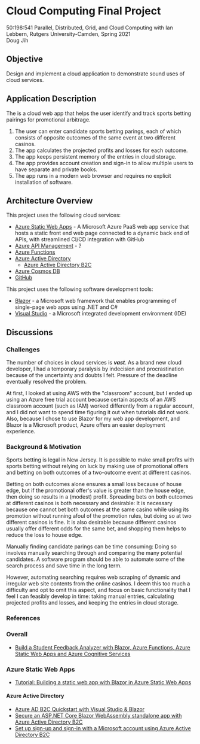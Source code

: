 # Cloud Computing Final Project
50:198:541 Parallel, Distributed, Grid, and Cloud Computing with Ian Lebbern, Rutgers University-Camden, Spring 2021  
Doug Jih

## Objective
Design and implement a cloud application to demonstrate sound uses of cloud services.

## Application Description

The is a cloud web app that helps the user identify and track sports betting pairings for promotional arbitrage.
1. The user can enter candidate sports betting parings, each of which consists of opposite outcomes of the same event at two different casinos.
1. The app calculates the projected profits and losses for each outcome.
1. The app keeps persistent memory of the entries in cloud storage.
1. The app provides account creation and sign-in to allow multiple users to have separate and private books.
1. The app runs in a modern web browser and requires no explicit installation of software.

## Architecture Overview

This project uses the following cloud services:
- [Azure Static Web Apps](https://azure.microsoft.com/en-us/services/app-service/static/) - A Microsoft Azure PaaS web app service that hosts a static front end web page connected to a dynamic back end of APIs, with streamlined CI/CD integration with GitHub
- [Azure API Management](https://azure.microsoft.com/en-us/services/api-management/) - ?
- [Azure Functions](https://azure.microsoft.com/en-us/services/functions/)
- [Azure Active Directory](https://azure.microsoft.com/en-us/services/active-directory/)
	- [Azure Active Directory B2C](https://azure.microsoft.com/en-us/services/active-directory/external-identities/b2c/)
- [Azure Cosmos DB](https://azure.microsoft.com/en-us/services/cosmos-db/)
- [GitHub](https://github.com/)

This project uses the following software development tools:
- [Blazor](https://dotnet.microsoft.com/apps/aspnet/web-apps/blazor) - a Microsoft web framework that enables programming of single-page web apps using .NET and C#
- [Visual Studio](https://visualstudio.microsoft.com/) - a Microsoft integrated development environment (IDE)

## Discussions


### Challenges
The number of choices in cloud services is ***vast***. As a brand new cloud developer, I had a temporary paralysis by indecision and procrastination because of the uncertainty and doubts I felt. Pressure of the deadline eventually resolved the problem.

At first, I looked at using AWS with the "classroom" account, but I ended up using an Azure free trial account because certain aspects of an AWS classroom account (such as IAM) worked differently from a regular account, and I did not want to spend time figuring it out when tutorials did not work. Also, because I chose to use Blazor for my web app development, and Blazor is a Microsoft product, Azure offers an easier deployment experience.

### Background & Motivation
Sports betting is legal in New Jersey. It is possible to make small profits with sports betting without relying on luck by making use of promotional offers and betting on both outcomes of a two-outcome event at different casinos.

Betting on both outcomes alone ensures a small loss because of house edge, but if the promotional offer's value is greater than the house edge, then doing so results in a (modest) profit. Spreading bets on both outcomes at different casinos is both necessary and desirable: It is necessary because one cannot bet both outcomes at the same casino while using its promotion without running afoul of the promotion rules, but doing so at two different casinos is fine. It is also desirable because different casinos usually offer different odds for the same bet, and shopping them helps to reduce the loss to house edge.

Manually finding candidate parings can be time consuming: Doing so involves manually searching through and comparing the many potential candidates. A software program should be able to automate some of the search process and save time in the long term.

However, automating searching requires web scraping of dynamic and irregular web site contents from the online casinos. I deem this too much a difficulty and opt to omit this aspect, and focus on basic functionality that I feel I can feasibly develop in time: taking manual entries, calculating projected profits and losses, and keeping the entries in cloud storage.

### References

### Overall

- [Build a Student Feedback Analyzer with Blazor, Azure Functions, Azure Static Web Apps and Azure Cognitive Services](https://dev.to/ashirwadsatapathi/build-a-student-feedback-analyzer-with-blazor-azure-functions-azure-static-web-apps-and-azure-cognitive-services-4acj)

### Azure Static Web Apps

- [Tutorial: Building a static web app with Blazor in Azure Static Web Apps](https://docs.microsoft.com/en-us/azure/static-web-apps/deploy-blazor)

####  Azure Active Directory

- [Azure AD B2C Quickstart with Visual Studio & Blazor](https://medium.com/marcus-tee-anytime/azure-ad-b2c-quickstart-with-visual-studio-blazor-563efdff6fdd)
- [Secure an ASP.NET Core Blazor WebAssembly standalone app with Azure Active Directory B2C](https://docs.microsoft.com/en-us/aspnet/core/blazor/security/webassembly/standalone-with-azure-active-directory-b2c?view=aspnetcore-5.0)
- [Set up sign-up and sign-in with a Microsoft account using Azure Active Directory B2C](https://docs.microsoft.com/en-us/azure/active-directory-b2c/identity-provider-microsoft-account?pivots=b2c-user-flow)
